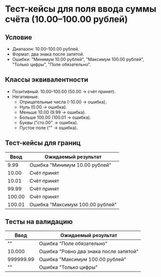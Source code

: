 # Тест-кейсы для поля ввода суммы счёта (10.00–100.00 рублей)

## Условие
- Диапазон: 10.00–100.00 рублей.
- Формат: два знака после запятой.
- Ошибки: "Минимум 10.00 рублей", "Максимум 100.00 рублей", "Только цифры", "Поле обязательно".

## Классы эквивалентности
- Позитивный: 10.00–100.00 (50.00 → счёт принят).
- Негативные:
  - Отрицательные числа (-10.00 → ошибка).
  - Нуль (0.00 → ошибка).
  - Меньше 10.00 (9.99 → ошибка).
  - Больше 100.00 (100.01 → ошибка).
  - Буквы ("сто.00" → ошибка).
  - Пустое поле ("" → ошибка).

## Тест-кейсы для границ
| Ввод | Ожидаемый результат |
|------|---------------------|
| 9.99 | Ошибка "Минимум 10.00 рублей" |
| 10.00 | Счёт принят |
| 10.01 | Счёт принят |
| 99.99 | Счёт принят |
| 100.00 | Счёт принят |
| 100.01 | Ошибка "Максимум 100.00 рублей" |

## Тесты на валидацию
| Ввод | Ожидаемый результат |
|------|---------------------|
| "" | Ошибка "Поле обязательно" |
| 10.000 | Ошибка "Ровно два знака после запятой" |
| 999999.99 | Ошибка "Максимум 100.00 рублей" |
| "<script>hack</script>" | Ошибка "Только цифры" |
